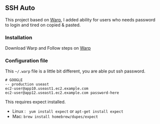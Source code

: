 ## SSH Auto
This project based on [Warp](https://github.com/jpalardy/warp), I added ability for users who needs password to login and tired on copied & pasted.

### Installation
Download Warp and Follow steps on [Warp](https://github.com/jpalardy/warp)

### Configuration file
This `~/.warp` file is a little bit different, you are able put ssh password.

```
# GOOGLE
-- production useast
ec2-user@app10.useast1.ec2.example.com
ec2-user@app12.useast1.ec2.example.com password-here
```

This requires expect installed.

- Linux : ` yum install expect` or `apt-get install expect`
- Mac: `brew install homebrew/dupes/expect`






